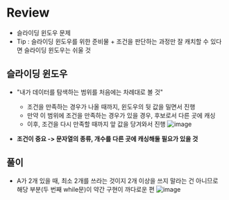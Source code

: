 # Review
- 슬라이딩 윈도우 문제
- Tip : 슬라이딩 윈도우를 위한 준비물 + 조건을 판단하는 과정만 잘 캐치할 수 있다면 슬라이딩 윈도우는 쉬울 것

## 슬라이딩 윈도우
- "내가 데이터를 탐색하는 범위를 처음에는 차례대로 볼 것"
  - 조건을 만족하는 경우가 나올 때까지, 윈도우의 뒷 값을 밀면서 진행
  - 만약 이 범위에 조건을 만족하는 경우가 있을 경우, 후보로서 다른 곳에 캐싱
  - 이후, 조건을 다시 만족할 때까지 앞 값을 당겨와서 진행
![image](https://github.com/eunbileeme/algorithm/assets/103405457/2d37ca36-75ff-4d35-a65c-2ece3ad2f79a)

- **조건이 중요 -> 문자열의 종류, 개수를 다른 곳에 캐싱해둘 필요가 있을 것**

## 풀이
- A가 2개 있을 때, 최소 2개를 쓰라는 것이지 2개 이상을 쓰지 말라는 건 아니므로 해당 부분(두 번째 while문)이 약간 구현이 까다로운 편
![image](https://github.com/eunbileeme/algorithm/assets/103405457/2ff349ba-b7c6-4faa-9e7c-208e89533a78)
